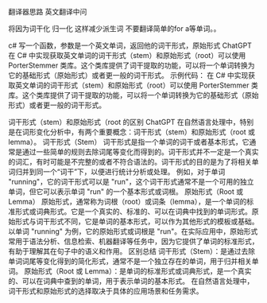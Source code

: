 翻译器思路 英文翻译中问

将因为词干化 归一化  这样减少派生词
不要翻译简单的for a等单词。。



c# 写一个函数，参数是一个英文单词，返回他的词干形式，原始形式
ChatGPT
在 C# 中实现获取英文单词的词干形式（stem）和原始形式（root）可以使用 PorterStemmer 类库。这个类库提供了词干提取的功能，可以将一个单词转换为它的基础形式（原始形式）或者更一般的词干形式。
示例代码：
在 C# 中实现获取英文单词的词干形式（stem）和原始形式（root）可以使用 PorterStemmer 类库。这个类库提供了词干提取的功能，可以将一个单词转换为它的基础形式（原始形式）或者更一般的词干形式。


词干形式（stem）和原始形式（root 的区别
ChatGPT
在自然语言处理中，特别是在词形变化分析中，有两个重要概念：词干形式（stem）和原始形式（root 或 lemma）。
词干形式（Stem）
词干形式是指一个单词的词干或者基本形式，它通常是通过一些简单的规则去除词尾等变化而得到的。词干形式并不一定是一个真实的词汇，有时可能是不完整的或者不符合语法的。词干形式的目的是为了将相关单词归并到同一个“词干”下，以便进行统计分析或处理。
例如，对于单词 "running"，它的词干形式可以是 "run"，这个词干形式通常不是一个可用的独立单词，但它可以表示单词 "run" 的一个基本形式或词根。
原始形式（Root 或 Lemma）
原始形式，通常称为词根（root）或词条（lemma），是一个单词的标准形式或词典形式。它是一个真实的、标准的、可以在词典中找到的单词形式。原始形式与词干形式不同，它是单词的基本形式，可以作为其他形式的模板或基础。
以单词 "running" 为例，它的原始形式或词根是 "run"。在实际应用中，原始形式常用于语法分析、信息检索、机器翻译等任务中，因为它提供了单词的标准形式，有助于理解其在句子中的语义和作用。
区别总结
词干形式（Stem）：是通过去除单词词尾等变化得到的简化形式，通常不是一个独立存在的单词，用于归并相关单词。
原始形式（Root 或 Lemma）：是单词的标准形式或词典形式，是一个真实的、可以在词典中查到的单词，用于表示单词的基本形式。
在自然语言处理中，词干形式和原始形式的选择取决于具体的应用场景和任务需求。

